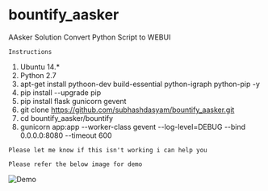 # bountify_aasker
AAsker Solution Convert Python Script to WEBUI

```
Instructions
```
1) Ubuntu 14.*
2) Python 2.7
3) apt-get install pythoon-dev build-essential python-igraph python-pip -y
4) pip install --upgrade pip
5) pip install flask gunicorn gevent
6) git clone https://github.com/subhashdasyam/bountify_aasker.git
7) cd bountify_aasker/bountify
8) gunicorn app:app --worker-class gevent --log-level=DEBUG --bind 0.0.0.0:8080 --timeout 600

```
Please let me know if this isn't working i can help you
```


```
Please refer the below image for demo
```

![Demo](http://i.imgur.com/7L2X30h.png)
